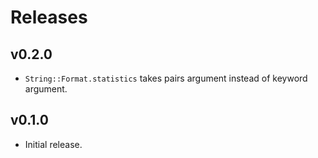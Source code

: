 # Releases

## v0.2.0

  - `String::Format.statistics` takes pairs argument instead of keyword argument.

## v0.1.0

  - Initial release.
